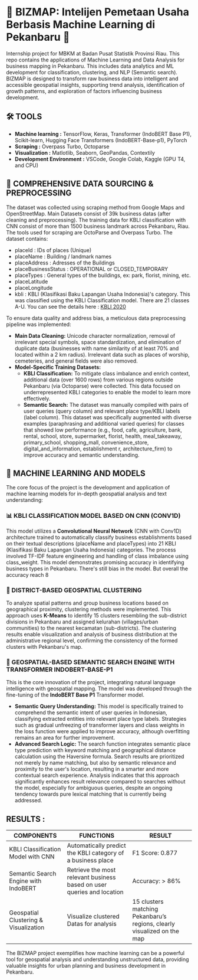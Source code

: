 # 📌 **BIZMAP: Intelijen Pemetaan Usaha Berbasis Machine Learning di Pekanbaru** 📌
Internship project for MBKM at Badan Pusat Statistik Provinsi Riau. This repo contains the applications of Machine Learning and Data Analysis for business mapping in Pekanbaru. This includes data analytics and ML development for classification, clustering, and NLP (Semantic search). BIZMAP is designed to transform raw business data into intelligent and accessible geospatial insights, supporting trend analysis, identification of growth patterns, and exploration of factors influencing business development.

## 🛠 TOOLS
* **Machine learning :** TensorFlow, Keras, Transformer (IndoBERT Base P1), Scikit-learn, Hugging Face Transformers (IndoBERT-Base-p1), PyTorch
* **Scraping :** Overpass Turbo, Octoparse
* **Visualization :** Matlotlib, Seaborn, GeoPandas, Contextily
* **Development Environment :** VSCode, Google Colab, Kaggle (GPU T4, and CPU)


## 📁  COMPREHENSIVE DATA SOURCING & PREPROCESSING
The dataset was collected using scraping method from Google Maps and OpenStreetMap.
Main Datasets consist of 39k business datas (after cleaning and preprocessing).
The training data for KBLI classification with CNN consist of more than 1500 business landmark across Pekanbaru, Riau.
The tools used for scraping are OctoParse and Overpass Turbo.
The dataset contains:
* placeId : IDs of places (Unique)
* placeName : Building / landmark names
* placeAddress : Adresses of the Buildings
* placeBusinessStatus : OPERATIONAL or CLOSED_TEMPORARY
* placeTypes : General types of the buildings, ex: park, florist, mining, etc.
* placeLatitude
* placeLongitude
* kbli : KBLI (Klasifikasi Baku Lapangan Usaha Indonesia)'s category. This was classified using the KBLI Classification model. There are 21 classes A-U. You can see the details here : [KBLI 2020](https://oss.go.id/informasi/kbli-berbasis-risiko)

To ensure data quality and address bias, a meticulous data preprocessing pipeline was implemented:
* **Main Data Cleaning:** Unicode character normalization, removal of irrelevant special symbols, space standardization, and elimination of duplicate data (businesses with name similarity of at least 70% and located within a 2 km radius). Irrelevant data such as places of worship, cemeteries, and general fields were also removed.
* **Model-Specific Training Datasets:**
  * **KBLI Classification:** To mitigate class imbalance and enrich context, additional data (over 1600 rows) from various regions outside Pekanbaru (via Octoparse) were collected. This data focused on underrepresented KBLI categories to enable the model to learn more effectively.
  * **Semantic Search:** The dataset was manually compiled with pairs of user queries (query column) and relevant place type/KBLI labels (label column). This dataset was specifically augmented with diverse examples (paraphrasing and additional varied queries) for classes that showed low performance (e.g., food, cafe, agriculture, bank, rental, school, store, supermarket, florist, health, meal_takeaway, primary_school, shopping_mall, convenience_store, digital_and_information, establishment r, architecture_firm) to improve accuracy and semantic understanding.

## 🧠 MACHINE LEARNING AND MODELS
The core focus of the project is the development and application of machine learning models for in-depth geospatial analysis and text understanding:

### 📊 KBLI CLASSIFICATION MODEL BASED ON CNN (CONV1D)
This model utilizes a **Convolutional Neural Network** (CNN with Conv1D) architecture trained to automatically classify business establishments based on their textual descriptions (placeName and placeTypes) into 21 KBLI (Klasifikasi Baku Lapangan Usaha Indonesia) categories. The process involved TF-IDF feature engineering and handling of class imbalance using class_weight. This model demonstrates promising accuracy in identifying business types in Pekanbaru. There's still bias in the model. But overall the accuracy reach 8

### 📍 DISTRICT-BASED GEOSPATIAL CLUSTERING
To analyze spatial patterns and group business locations based on geographical proximity, clustering methods were implemented. This approach uses **K-Means** to identify 15 clusters resembling the sub-district divisions in Pekanbaru and assigned kelurahan (villages/urban communities) to the nearest kecamatan (sub-districts). The clustering results enable visualization and analysis of business distribution at the administrative regional level, confirming the consistency of the formed clusters with Pekanbaru's map.

### 🔎 GEOSPATIAL-BASED SEMANTIC SEARCH ENGINE WITH TRANSFORMER INDOBERT-BASE-P1
This is the core innovation of the project, integrating natural language intelligence with geospatial mapping. The model was developed through the fine-tuning of the **IndoBERT Base P1** Transformer model.

* **Semantic Query Understanding:** This model is specifically trained to comprehend the semantic intent of user queries in Indonesian, classifying extracted entities into relevant place type labels. Strategies such as gradual unfreezing of transformer layers and class weights in the loss function were applied to improve accuracy, although overfitting remains an area for further improvement.
* **Advanced Search Logic:** The search function integrates semantic place type prediction with keyword matching and geographical distance calculation using the Haversine formula. Search results are prioritized not merely by name matching, but also by semantic relevance and proximity to the user's location, resulting in a smarter and more contextual search experience. Analysis indicates that this approach significantly enhances result relevance compared to searches without the model, especially for ambiguous queries, despite an ongoing tendency towards pure lexical matching that is currently being addressed.

## **RESULTS :**
| **COMPONENTS**                          | **FUNCTIONS**                                                            | **RESULT**                                                                  |
|----------------------------------------|--------------------------------------------------------------------------|------------------------------------------------------------------------------|
| KBLI Classification Model with CNN     | Automatically predict the KBLI category of a business place             | F1 Score:   0.877                                |
| Semantic Search Engine with IndoBERT   | Retrieve the most relevant business based on user queries and location  | Accuracy: > 86%             |
| Geospatial Clustering & Visualization  | Visualize clustered Datas for analysis       | 15 clusters matching Pekanbaru’s regions, clearly visualized on the map     |


The BIZMAP project exemplifies how machine learning can be a powerful tool for geospatial analysis and understanding unstructured data, providing valuable insights for urban planning and business development in Pekanbaru.
